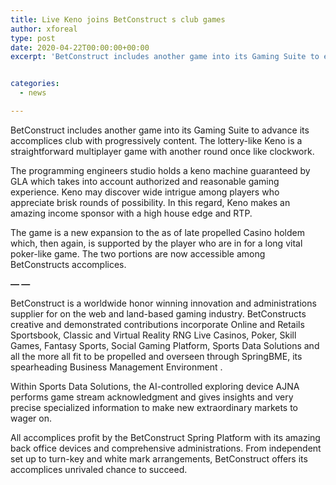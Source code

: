 ```yaml
---
title: Live Keno joins BetConstruct s club games
author: xforeal 
type: post
date: 2020-04-22T00:00:00+00:00
excerpt: 'BetConstruct includes another game into its Gaming Suite to enhance its accomplices gambling clubs with more content '


categories:
  - news

---
```

BetConstruct includes another game into its Gaming Suite to advance its accomplices club with progressively content. The lottery-like Keno is a straightforward multiplayer game with another round once like clockwork. 

The programming engineers studio holds a keno machine guaranteed by GLA which takes into account authorized and reasonable gaming experience. Keno may discover wide intrigue among players who appreciate brisk rounds of possibility. In this regard, Keno makes an amazing income sponsor with a high house edge and RTP. 

The game is a new expansion to the as of late propelled Casino holdem which, then again, is supported by the player who are in for a long vital poker-like game. The two portions are now accessible among BetConstructs accomplices. 

**&#8212; &#8212;** 

BetConstruct is a worldwide honor winning innovation and administrations supplier for on the web and land-based gaming industry. BetConstructs creative and demonstrated contributions incorporate Online and Retails Sportsbook, Classic and Virtual Reality RNG Live Casinos, Poker, Skill Games, Fantasy Sports, Social Gaming Platform, Sports Data Solutions and all the more all fit to be propelled and overseen through SpringBME, its spearheading Business Management Environment . 

Within Sports Data Solutions, the AI-controlled exploring device AJNA performs game stream acknowledgment and gives insights and very precise specialized information to make new extraordinary markets to wager on. 

All accomplices profit by the BetConstruct Spring Platform with its amazing back office devices and comprehensive administrations. From independent set up to turn-key and white mark arrangements, BetConstruct offers its accomplices unrivaled chance to succeed.